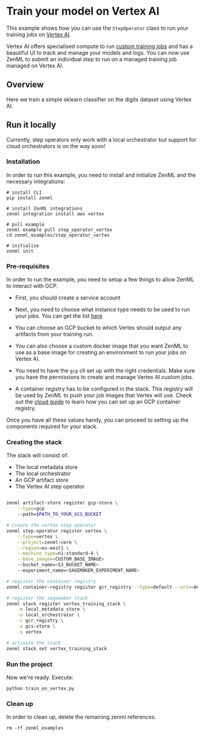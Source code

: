 # Train your model on Vertex AI
This example shows how you can use the `StepOperator` class to run your training jobs on [Vertex AI](https://cloud.google.com/vertex-ai).

Vertex AI offers specialised compute to run [custom training jobs](https://cloud.google.com/vertex-ai/docs/training/custom-training) 
and has a beautiful UI to track and manage your models and logs. You can now use ZenML to submit an individual step to 
run on a managed training job managed on Vertex AI. 

## Overview
Here we train a simple sklearn classifier on the digits dataset using Vertex AI.

## Run it locally
Currently, step operators only work with a local orchestrator but support for cloud orchestrators is on the way soon!

### Installation
In order to run this example, you need to install and initialize ZenML and the necessary integrations:

```shell
# install CLI
pip install zenml

# install ZenML integrations
zenml integration install aws vertex 

# pull example
zenml example pull step_operator_vertex
cd zenml_examples/step_operator_vertex

# initialize
zenml init
```

### Pre-requisites

In order to run the example, you need to setup a few things to allow ZenML to interact with GCP.

* First, you should create a service account

* Next, you need to choose what instance type needs to be used to run your jobs. You can get the list [here]()

* You can choose an GCP bucket to which Vertex should output any artifacts from your training run. 

* You can also choose a custom docker image that you want ZenML to use as a base image for creating an environment to run your jobs on Vertex AI. 

* You need to have the `gcp` cli set up with the right credentials. Make sure you have the permissions to create and manage Vertex AI custom jobs. 

* A container registry has to be configured in the stack. This registry will be used by ZenML to push your job images that Vertex will use. Check out the [cloud guide](https://docs.zenml.io/features/cloud-pipelines/guide-aws-gcp-azure) to learn how you can set up an GCP container registry. 

Once you have all these values handy, you can proceed to setting up the components required for your stack.

### Creating the stack

The stack will consist of:
- The local metadata store
- The local orchestrator
- An GCP artifact store
- The Vertex AI step operator

```bash

zenml artifact-store register gcp-store \
    --type=gcp
    --path=$PATH_TO_YOUR_GCS_BUCKET

# create the vertex step operator
zenml step-operator register vertex \
    --type=vertex \
    --project=zenml-core \
    --region=eu-west1 \
    --machine_type=n1-standard-4 \
    --base_image=<CUSTOM_BASE_IMAGE>
    --bucket_name=<S3_BUCKET_NAME>
    --experiment_name=<SAGEMAKER_EXPERIMENT_NAME>

# register the container registry
zenml container-registry register gcr_registry --type=default --uri=<ACCOUNT_ID>.dkr.ecr.us-east-1.amazonaws.com

# register the sagemaker stack
zenml stack register vertex_training_stack \
    -m local_metadata_store \
    -o local_orchestrator \
    -c gcr_registry \
    -a gcs-store \
    -s vertex

# activate the stack
zenml stack set vertex_training_stack
```

### Run the project
Now we're ready. Execute:

```shell
python train_on_vertex.py
```


### Clean up
In order to clean up, delete the remaining zenml references.

```shell
rm -rf zenml_examples
```